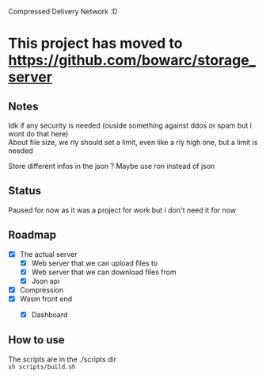 Compressed Delivery Network :D

# This project has moved to https://github.com/bowarc/storage_server

## Notes
Idk if any security is needed (ouside something against ddos or spam but i wont do that here)  
About file size, we rly should set a limit, even like a rly high one, but a limit is needed

Store different infos in the json ?
Maybe use ron instead of json


## Status
Paused for now as it was a project for work but i don't need it for now


## Roadmap
- [x] The actual server
    - [x] Web server that we can upload files to
    - [x] Web server that we can download files from
    - [x] Json api
- [x] Compression
- [x] Wasm front end
    - [x] Dashboard


## How to use
The scripts are in the ./scripts dir  
`sh scripts/build.sh`
